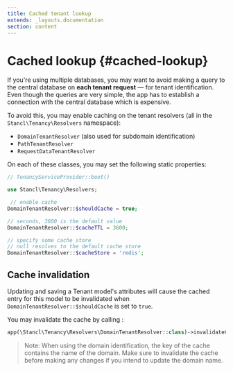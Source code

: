 ```yaml
---
title: Cached tenant lookup
extends: _layouts.documentation
section: content
---
```


# Cached lookup {#cached-lookup}

If you're using multiple databases, you may want to avoid making a query to the central database on **each tenant request** — for tenant identification. Even though the queries are very simple, the app has to establish a connection with the central database which is expensive.

To avoid this, you may enable caching on the tenant resolvers (all in the `Stancl\Tenancy\Resolvers` namespace):

- `DomainTenantResolver` (also used for subdomain identification)
- `PathTenantResolver`
- `RequestDataTenantResolver`

On each of these classes, you may set the following static properties:

```php
// TenancyServiceProvider::boot()

use Stancl\Tenancy\Resolvers;

 // enable cache
DomainTenantResolver::$shouldCache = true;

// seconds, 3600 is the default value
DomainTenantResolver::$cacheTTL = 3600;

// specify some cache store
// null resolves to the default cache store
DomainTenantResolver::$cacheStore = 'redis';
```

## Cache invalidation

Updating and saving a Tenant model's attributes will cause the cached entry for this model to be invalidated when `DomainTenantResolver::$shouldCache` is set to `true`.

You may invalidate the cache by calling :
```php
app(\Stancl\Tenancy\Resolvers\DomainTenantResolver::class)->invalidateCache($tenant);
```

> Note: When using the domain identification, the key of the cache contains the name of the domain. Make sure to invalidate the cache before making any changes if you intend to update the domain name.
